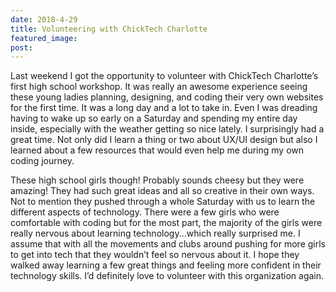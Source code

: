 ```yaml
---
date: 2018-4-29
title: Volunteering with ChickTech Charlotte
featured_image:
post:
---
```

Last weekend I got the opportunity to volunteer with ChickTech Charlotte’s first high school workshop. It was really an awesome experience seeing these young ladies planning, designing, and coding their very own websites for the first time. It was a long day and a lot to take in. Even I was dreading having to wake up so early on a Saturday and spending my entire day inside, especially with the weather getting so nice lately. I surprisingly had a great time. Not only did I learn a thing or two about UX/UI design but also I learned about a few resources that would even help me during my own coding journey. 

These high school girls though! Probably sounds cheesy but they were amazing! They had such great ideas and all so creative in their own ways. Not to mention they pushed through a whole Saturday with us to learn the different aspects of technology. There were a few girls who were comfortable with coding but for the most part, the majority of the girls were really nervous about learning technology...which really surprised me. I assume that with all the movements and clubs around pushing for more girls to get into tech that they wouldn’t feel so nervous about it. I hope they walked away learning a few great things and feeling more confident in their technology skills. I’d definitely love to volunteer with this organization again. 
